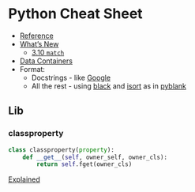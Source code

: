 # Python Cheat Sheet

* [Reference](https://docs.python.org/3/genindex.html)
* [What’s New](https://docs.python.org/3/whatsnew/)
    * [3.10 `match`](https://peps.python.org/pep-0636/)
* [Data Containers](https://towardsdatascience.com/battle-of-the-data-containers-which-python-typed-structure-is-the-best-6d28fde824e)
* Format:
    * Docstrings - like [Google](https://google.github.io/styleguide/pyguide.html#383-functions-and-methods)
    * All the rest - using [black](https://github.com/psf/black) and [isort](https://pycqa.github.io/isort/) as in [pyblank](https://github.com/denis-ryzhkov/pyblank)

## Lib

### classproperty

```python
class classproperty(property):
    def __get__(self, owner_self, owner_cls):
        return self.fget(owner_cls)
```

[Explained](https://stackoverflow.com/a/13624858)
